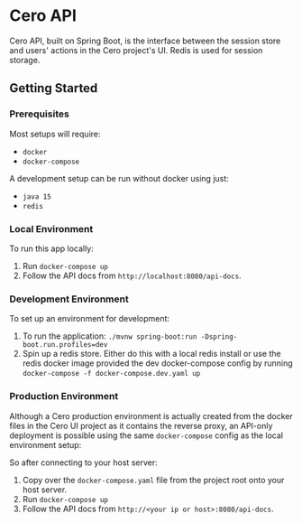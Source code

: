 # Cero API
Cero API, built on Spring Boot, is the interface between the session store and users' actions in the Cero project's UI. Redis is used for session storage.

## Getting Started

### Prerequisites
Most setups will require:
- `docker`
- `docker-compose`

A development setup can be run without docker using just:
 - `java 15`
 - `redis`

### Local Environment
To run this app locally:
1. Run `docker-compose up`
2. Follow the API docs from `http://localhost:8080/api-docs`.

### Development Environment
To set up an environment for development:
1. To run the application: `./mvnw spring-boot:run -Dspring-boot.run.profiles=dev`
2. Spin up a redis store. Either do this with a local redis install or use the redis docker image provided the dev docker-compose config by running `docker-compose -f docker-compose.dev.yaml up`

### Production Environment
Although a Cero production environment is actually created from the docker files in the Cero UI project as it contains the reverse proxy, an API-only deployment is possible using the same `docker-compose` config as the local environment setup:

So after connecting to your host server:
1. Copy over the `docker-compose.yaml` file from the project root onto your host server.
2. Run `docker-compose up`
3. Follow the API docs from `http://<your ip or host>:8080/api-docs`.